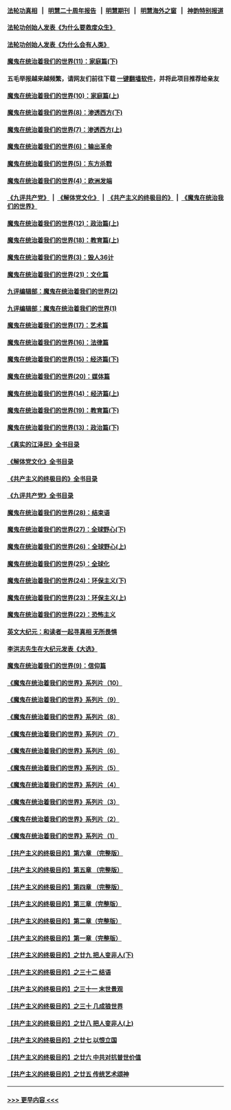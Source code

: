 #### [法轮功真相](https://github.com/gfw-breaker/truth/blob/master/README.md?t=0) &nbsp;&nbsp;|&nbsp;&nbsp; [明慧二十周年报告](https://github.com/gfw-breaker/mh-reports/blob/master/README.md?t=0) &nbsp;&nbsp;|&nbsp;&nbsp;[明慧期刊](https://github.com/gfw-breaker/mh-qikan) &nbsp;&nbsp;|&nbsp;&nbsp; [明慧海外之窗](https://github.com/gfw-breaker/mh-news/blob/master/README.md?t=0) &nbsp;&nbsp;|&nbsp;&nbsp; [神韵特别报道](https://github.com/gfw-breaker/mh-news/blob/master/shenyun.md?t=0)
#### [法轮功创始人发表《为什么要救度众生》](../pages/nsc422/n13975246.md?t=05220343) 
#### [法轮功创始人发表《为什么会有人类》](../pages/nsc422/n13912117.md?t=05220343) 
#### [魔鬼在统治着我们的世界(11)：家庭篇(下)](../pages/nsc422/n10440961.md?t=05220343) 
#### 五毛举报越来越频繁，请网友们前往下载 [一键翻墙软件](https://github.com/gfw-breaker/ssr-accounts)，并将此项目推荐给亲友
#### [魔鬼在统治着我们的世界(10)：家庭篇(上)](../pages/nsc422/n10435448.md?t=05220343) 
#### [魔鬼在统治着我们的世界(8)：渗透西方(下)](../pages/nsc422/n10429603.md?t=05220343) 
#### [魔鬼在统治着我们的世界(7)：渗透西方(上)](../pages/nsc422/n10426013.md?t=05220343) 
#### [魔鬼在统治着我们的世界(6)：输出革命](../pages/nsc422/n10421536.md?t=05220343) 
#### [魔鬼在统治着我们的世界(5)：东方杀戮](../pages/nsc422/n10417707.md?t=05220343) 
#### [魔鬼在统治着我们的世界(4)：欧洲发端](../pages/nsc422/n10414890.md?t=05220343) 
#### [《九评共产党》](https://github.com/begood0513/9ping.md/blob/master/README.md) &nbsp;|&nbsp; [《解体党文化》](../../../../jtdwh.md/blob/master/README.md)  &nbsp;|&nbsp; [《共产主义的终极目的》](../../../../gczydzjmd.md/blob/master/README.md) &nbsp;|&nbsp; [《魔鬼在统治我们的世界》](../../../../mgztzwmdsj.md/blob/master/README.md) 
#### [魔鬼在统治着我们的世界(12)：政治篇(上)](../pages/nsc422/n10444576.md?t=05220343) 
#### [魔鬼在统治着我们的世界(18)：教育篇(上)](../pages/nsc422/n10526970.md?t=05220343) 
#### [魔鬼在统治着我们的世界(3)：毁人36计](../pages/nsc422/n10411583.md?t=05220343) 
#### [魔鬼在统治着我们的世界(21)：文化篇](../pages/nsc422/n10597706.md?t=05220343) 
#### [九评编辑部：魔鬼在统治着我们的世界(2)](../pages/nsc422/n10410036.md?t=05220343) 
#### [九评编辑部：魔鬼在统治着我们的世界(1)](../pages/nsc422/n10406825.md?t=05220343) 
#### [魔鬼在统治着我们的世界(17)：艺术篇](../pages/nsc422/n10499093.md?t=05220343) 
#### [魔鬼在统治着我们的世界(16)：法律篇](../pages/nsc422/n10485969.md?t=05220343) 
#### [魔鬼在统治着我们的世界(15)：经济篇(下)](../pages/nsc422/n10469975.md?t=05220343) 
#### [魔鬼在统治着我们的世界(20)：媒体篇](../pages/nsc422/n10586579.md?t=05220343) 
#### [魔鬼在统治着我们的世界(14)：经济篇(上)](../pages/nsc422/n10457370.md?t=05220343) 
#### [魔鬼在统治着我们的世界(19)：教育篇(下)](../pages/nsc422/n10564808.md?t=05220343) 
#### [魔鬼在统治着我们的世界(13)：政治篇(下)](../pages/nsc422/n10448270.md?t=05220343) 
#### [《真实的江泽民》全书目录](../pages/nsc422/n13721399.md?t=05220343) 
#### [《解体党文化》全书目录](../pages/nsc422/n13721157.md?t=05220343) 
#### [《共产主义的终极目的》全书目录](../pages/nsc422/n13721048.md?t=05220343) 
#### [《九评共产党》全书目录](../pages/nsc422/n13708085.md?t=05220343) 
#### [魔鬼在统治着我们的世界(28)：结束语](../pages/nsc422/n10936246.md?t=05220343) 
#### [魔鬼在统治着我们的世界(27)：全球野心(下)](../pages/nsc422/n10928319.md?t=05220343) 
#### [魔鬼在统治着我们的世界(26)：全球野心(上)](../pages/nsc422/n10900318.md?t=05220343) 
#### [魔鬼在统治着我们的世界(25)：全球化](../pages/nsc422/n10788205.md?t=05220343) 
#### [魔鬼在统治着我们的世界(24)：环保主义(下)](../pages/nsc422/n10695307.md?t=05220343) 
#### [魔鬼在统治着我们的世界(23)：环保主义(上)](../pages/nsc422/n10688613.md?t=05220343) 
#### [魔鬼在统治着我们的世界(22)：恐怖主义](../pages/nsc422/n10614727.md?t=05220343) 
#### [英文大纪元：和读者一起寻真相 无所畏惧](../pages/nsc422/n12542027.md?t=05220343) 
#### [李洪志先生在大纪元发表《大选》](../pages/nsc422/n12534746.md?t=05220343) 
#### [魔鬼在统治着我们的世界(9)：信仰篇](../pages/nsc422/n10432159.md?t=05220343) 
#### [《魔鬼在统治着我们的世界》系列片（10）](../pages/nsc422/n12292670.md?t=05220343) 
#### [《魔鬼在统治着我们的世界》系列片（9）](../pages/nsc422/n12290859.md?t=05220343) 
#### [《魔鬼在统治着我们的世界》系列片（8）](../pages/nsc422/n12287445.md?t=05220343) 
#### [《魔鬼在统治着我们的世界》系列片（7）](../pages/nsc422/n12283425.md?t=05220343) 
#### [《魔鬼在统治着我们的世界》系列片（6）](../pages/nsc422/n12282314.md?t=05220343) 
#### [《魔鬼在统治着我们的世界》系列片（5）](../pages/nsc422/n12281419.md?t=05220343) 
#### [《魔鬼在统治着我们的世界》系列片（4）](../pages/nsc422/n12274024.md?t=05220343) 
#### [《魔鬼在统治着我们的世界》系列片（3）](../pages/nsc422/n12271322.md?t=05220343) 
#### [《魔鬼在统治着我们的世界》系列片（2）](../pages/nsc422/n12269049.md?t=05220343) 
#### [《魔鬼在统治着我们的世界》系列片（1）](../pages/nsc422/n12267575.md?t=05220343) 
#### [【共产主义的终极目的】第六章 （完整版）](../pages/nsc422/n11428913.md?t=05220343) 
#### [【共产主义的终极目的】第五章 （完整版）](../pages/nsc422/n11428912.md?t=05220343) 
#### [【共产主义的终极目的】第四章 （完整版）](../pages/nsc422/n11428907.md?t=05220343) 
#### [【共产主义的终极目的】第三章（完整版）](../pages/nsc422/n11428848.md?t=05220343) 
#### [【共产主义的终极目的】第二章（完整版）](../pages/nsc422/n11428831.md?t=05220343) 
#### [【共产主义的终极目的】第一章（完整版）](../pages/nsc422/n11417651.md?t=05220343) 
#### [【共产主义的终极目的】之廿九 把人变非人(下)](../pages/nsc422/n11344140.md?t=05220343) 
#### [【共产主义的终极目的】之三十二 结语](../pages/nsc422/n11360535.md?t=05220343) 
#### [【共产主义的终极目的】之三十一 末世景观](../pages/nsc422/n11351129.md?t=05220343) 
#### [【共产主义的终极目的】之三十 几成狼世界](../pages/nsc422/n11348280.md?t=05220343) 
#### [【共产主义的终极目的】之廿八 把人变非人(上)](../pages/nsc422/n11340492.md?t=05220343) 
#### [【共产主义的终极目的】之廿七 以恨立国](../pages/nsc422/n11336944.md?t=05220343) 
#### [【共产主义的终极目的】之廿六 中共对抗普世价值](../pages/nsc422/n11324785.md?t=05220343) 
#### [【共产主义的终极目的】之廿五 传统艺术颂神](../pages/nsc422/n11296396.md?t=05220343) 

----
#### [ >>> 更早内容 <<< ](../indexes/nsc422-earlier.md)
